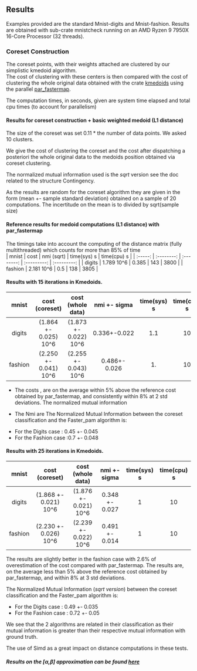 
## Results

Examples provided are the standard Mnist-digits and Mnist-fashion.
Results are obtained with sub-crate mnistcheck running on an AMD Ryzen 9 7950X 16-Core Processor (32 threads).

###  Coreset Construction

The coreset points, with their weights attached are clustered by our simplistic kmedoid algorithm.  
The cost of clustering with these centers is then compared with the cost of clustering the whole original data obtained
with the crate [kmedoids](https://crates.io/crates/kmedoids) using the parallel [par_fastermap](https://docs.rs/kmedoids/0.5.0/kmedoids/fn.par_fasterpam.html).

The computation times, in seconds, given are system time elapsed and total cpu times (to account for parallelism) 


#### Results for coreset construction + basic weighted medoid  (L1 distance) 

The size of the coreset was set 0.11 * the number of data points. We asked 10 clusters.

We give the  cost of clustering the coreset and the cost after dispatching a posteriori the whole original data to the medoids position obtained via coreset clustering.  

The normalized mutual information used is the *sqrt* version see the doc related to the structure Contingency.

As the results are random for the coreset algorithm they are given in the form (mean +- sample standard deviation) obtained on a sample of 20 computations.  The incertitude on the mean is to divided by sqrt(sample size)



#### Reference results for medoid computations (L1 distance) with par_fastermap

The timings take into account the computing of the distance matrix (fully multithreaded) which counts for more than 85% of time  
|  mnist  |    cost    | nmi (sqrt) | time(sys) s | time(cpu) s |
| :-----: | :--------: | :--------: | :---------: | :---------: |
| digits  | 1.789 10^6 |   0.385    |     143     |    3800     |
| fashion | 2.181 10^6 |    0.5     |     138     |    3805     |



#### Results with 15 iterations in Kmedoids.

|  mnist  |    cost (coreset)     |   cost (whole data)   | nmi +- sigma  | time(sys) s | time(cpu) s |
| :-----: | :-------------------: | :-------------------: | :-----------: | :---------: | :---------: |
| digits  | (1.864 +- 0.025) 10^6 | (1.873 +- 0.022) 10^6 | 0.336+-0.022  |     1.1     |     10      |
| fashion | (2.250 +- 0.041) 10^6 | (2.255 +- 0.043) 10^6 | 0.486+- 0.026 |     1.      |     10      |

* The costs , are on the average within 5% above the reference cost obtained by par_fastermap, and consistently within 8% at 2 std deviations. The normalized mutual information 

* The Nmi are 
The Normalized Mutual Information between the coreset classification and the Faster_pam algorithm is:
 - For the Digits case : 0.45 +- 0.045
 - For the Fashion case :0.7 +- 0.048

#### Results with 25 iterations in Kmedoids.


|  mnist  |    cost (coreset)     |   cost (whole data)   |  nmi +- sigma  | time(sys) s | time(cpu) s |
| :-----: | :-------------------: | :-------------------: | :------------: | :---------: | :---------: |
| digits  | (1.868 +- 0.021) 10^6 | (1.876 +- 0.021) 10^6 | 0.348 +- 0.027 |      1      |     10      |
| fashion | (2.230 +- 0.026) 10^6 | (2.239 +- 0.022) 10^6 | 0.491 +- 0.014 |      1      |     10      |

The results are slightly better in the fashion case with 2.6% of overestimation of the cost compared with par_fastermap. 
The results are, on the average less than 5% above the reference cost obtained by par_fastermap, and within 8% at 3 std deviations.

The Normalized Mutual Information (*sqrt version*) between the coreset classification and the Faster_pam algorithm is:
 - For the Digits case : 0.49 +- 0.035
 - For the Fashion case : 0.72 +- 0.05

We see that the 2 algorithms are related in their classification as their mutual information is greater than their respective mutual information with ground truth.

The use of Simd as a great impact on distance computations in these tests. 

##### Results on the [$\alpha$,$\beta$] approximation can be found [here](./bmor.md)
